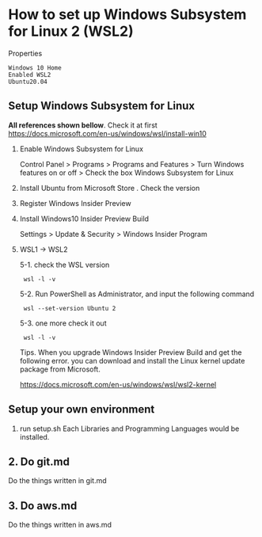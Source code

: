 # How to set up Windows Subsystem for Linux 2 (WSL2)

Properties

```
Windows 10 Home
Enabled WSL2
Ubuntu20.04
```

## Setup Windows Subsystem for Linux

**All references shown bellow**. Check it at first
https://docs.microsoft.com/en-us/windows/wsl/install-win10


1. Enable Windows Subsystem for Linux

    Control Panel > Programs > Programs and Features > Turn Windows features on or off > Check the box Windows Subsystem for Linux

2. Install Ubuntu from Microsoft Store . Check the version

3. Register Windows Insider Preview

4. Install Windows10 Insider Preview Build

    Settings > Update & Security > Windows Insider Program

5. WSL1 -> WSL2

    5-1. check the WSL version
    
        wsl -l -v

    5-2. Run PowerShell as Administrator, and input the following command
        
        wsl --set-version Ubuntu 2

    5-3. one more check it out
        
        wsl -l -v


    Tips.
    When you upgrade Windows Insider Preview Build and get the following error.
    you can download and install the Linux kernel update package from Microsoft.

    https://docs.microsoft.com/en-us/windows/wsl/wsl2-kernel



## Setup your own environment 

1. run setup.sh
Each Libraries and Programming Languages would be installed.

## 2. Do git.md
Do the things written in git.md

## 3. Do aws.md
Do the things written in aws.md